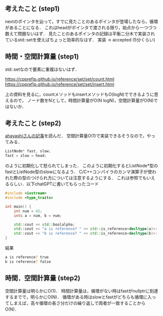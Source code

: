 ## 考えたこと (step1)
nextのポインタを辿って，すでに見たことのあるポインタが登場したなら，循環があることになる．
これはheadがポインタで渡される限り，始点から一つづつ数えて問題ないはず．
見たことのあるポインタの記録は平衡二分木で実装されているstd::setを使えばちょっと効率的なはず．
実装 -> accepted (5分くらい)

## 時間・空間計算量 (step1)
std::setなので要素に重複はないはず．

https://cpprefjp.github.io/reference/set/set/count.html
https://cpprefjp.github.io/reference/set/set/insert.html

上の資料を見るに，countメソッドもinsertメソッドもO(logN)でできるように思えるので，
ノード数をNとして，時間計算量がO(N logN)，空間計算量がO(N)ではないか．

## 考えたこと (step2)
[ahayashiさんの記事](https://hayapenguin.com/notes/LeetCode/141/LinkedListCycle)を読んだ．
空間計算量O(1)で実装できるそうなので，やってみる．
```cpp
ListNode* fast, slow;
fast = slow = head;
```
のように初期化して怒られてしまった．
このように初期化するとListNode*型のfastとListNode型のslowになるよう．
C/C++コンパイラのカンマ演算子が使われた際の型のつけられ方については注意するようにする．
これは参照でもいえるらしい．以下chatGPTに書いてもらったコード
```cpp
#include <iostream>
#include <type_traits>

int main() {
    int num = 42;
    int& a = num, b = num;

    std::cout << std::boolalpha;
    std::cout << "a is reference? " << std::is_reference<decltype(a)>::value << std::endl;
    std::cout << "b is reference? " << std::is_reference<decltype(b)>::value << std::endl;
}
```
結果
```bash
a is reference? true
b is reference? false
```

## 時間．空間計算量 (step2)
空間計算量は明らかにO(1)．
時間計算量は，循環がない時はfastがnullptrに到達するまでで，明らかにO(N)．
循環がある時はslowとfastがどちらも循環に入ってしまえば，高々循環の長さ分だけの繰り返しで両者が一致することからO(N)．

